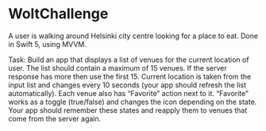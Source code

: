 # WoltChallenge
A user is walking around Helsinki city centre looking for a place to eat. Done in Swift 5, using MVVM.

Task:
Build an app that displays a list of venues for the current location of user. The list should contain a maximum of ​15​ venues. If the server response has more then use the first ​15​.
Current location is taken from the input list and changes every ​10​ seconds (your app should refresh the list automatically).
Each venue also has “Favorite” action next to it. “Favorite” works as a toggle (true/false) and changes the icon depending on the state. Your app should remember these states and reapply them to venues that come from the server again.